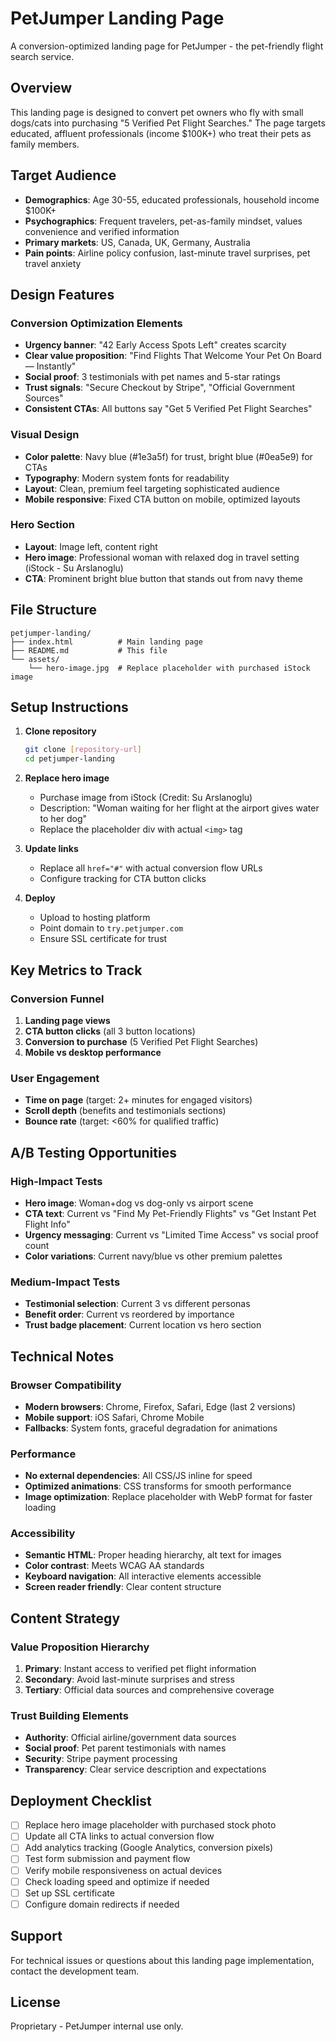 # PetJumper Landing Page

A conversion-optimized landing page for PetJumper - the pet-friendly flight search service.

## Overview

This landing page is designed to convert pet owners who fly with small dogs/cats into purchasing "5 Verified Pet Flight Searches." The page targets educated, affluent professionals (income $100K+) who treat their pets as family members.

## Target Audience

- **Demographics**: Age 30-55, educated professionals, household income $100K+
- **Psychographics**: Frequent travelers, pet-as-family mindset, values convenience and verified information
- **Primary markets**: US, Canada, UK, Germany, Australia
- **Pain points**: Airline policy confusion, last-minute travel surprises, pet travel anxiety

## Design Features

### Conversion Optimization Elements
- **Urgency banner**: "42 Early Access Spots Left" creates scarcity
- **Clear value proposition**: "Find Flights That Welcome Your Pet On Board — Instantly"
- **Social proof**: 3 testimonials with pet names and 5-star ratings
- **Trust signals**: "Secure Checkout by Stripe", "Official Government Sources"
- **Consistent CTAs**: All buttons say "Get 5 Verified Pet Flight Searches"

### Visual Design
- **Color palette**: Navy blue (#1e3a5f) for trust, bright blue (#0ea5e9) for CTAs
- **Typography**: Modern system fonts for readability
- **Layout**: Clean, premium feel targeting sophisticated audience
- **Mobile responsive**: Fixed CTA button on mobile, optimized layouts

### Hero Section
- **Layout**: Image left, content right
- **Hero image**: Professional woman with relaxed dog in travel setting (iStock - Su Arslanoglu)
- **CTA**: Prominent bright blue button that stands out from navy theme

## File Structure

```
petjumper-landing/
├── index.html          # Main landing page
├── README.md           # This file
└── assets/
    └── hero-image.jpg  # Replace placeholder with purchased iStock image
```

## Setup Instructions

1. **Clone repository**
   ```bash
   git clone [repository-url]
   cd petjumper-landing
   ```

2. **Replace hero image**
   - Purchase image from iStock (Credit: Su Arslanoglu)
   - Description: "Woman waiting for her flight at the airport gives water to her dog"
   - Replace the placeholder div with actual `<img>` tag

3. **Update links**
   - Replace all `href="#"` with actual conversion flow URLs
   - Configure tracking for CTA button clicks

4. **Deploy**
   - Upload to hosting platform
   - Point domain to `try.petjumper.com`
   - Ensure SSL certificate for trust

## Key Metrics to Track

### Conversion Funnel
1. **Landing page views**
2. **CTA button clicks** (all 3 button locations)
3. **Conversion to purchase** (5 Verified Pet Flight Searches)
4. **Mobile vs desktop performance**

### User Engagement
- **Time on page** (target: 2+ minutes for engaged visitors)
- **Scroll depth** (benefits and testimonials sections)
- **Bounce rate** (target: <60% for qualified traffic)

## A/B Testing Opportunities

### High-Impact Tests
- **Hero image**: Woman+dog vs dog-only vs airport scene
- **CTA text**: Current vs "Find My Pet-Friendly Flights" vs "Get Instant Pet Flight Info"
- **Urgency messaging**: Current vs "Limited Time Access" vs social proof count
- **Color variations**: Current navy/blue vs other premium palettes

### Medium-Impact Tests
- **Testimonial selection**: Current 3 vs different personas
- **Benefit order**: Current vs reordered by importance
- **Trust badge placement**: Current location vs hero section

## Technical Notes

### Browser Compatibility
- **Modern browsers**: Chrome, Firefox, Safari, Edge (last 2 versions)
- **Mobile support**: iOS Safari, Chrome Mobile
- **Fallbacks**: System fonts, graceful degradation for animations

### Performance
- **No external dependencies**: All CSS/JS inline for speed
- **Optimized animations**: CSS transforms for smooth performance
- **Image optimization**: Replace placeholder with WebP format for faster loading

### Accessibility
- **Semantic HTML**: Proper heading hierarchy, alt text for images
- **Color contrast**: Meets WCAG AA standards
- **Keyboard navigation**: All interactive elements accessible
- **Screen reader friendly**: Clear content structure

## Content Strategy

### Value Proposition Hierarchy
1. **Primary**: Instant access to verified pet flight information
2. **Secondary**: Avoid last-minute surprises and stress
3. **Tertiary**: Official data sources and comprehensive coverage

### Trust Building Elements
- **Authority**: Official airline/government data sources
- **Social proof**: Pet parent testimonials with names
- **Security**: Stripe payment processing
- **Transparency**: Clear service description and expectations

## Deployment Checklist

- [ ] Replace hero image placeholder with purchased stock photo
- [ ] Update all CTA links to actual conversion flow
- [ ] Add analytics tracking (Google Analytics, conversion pixels)
- [ ] Test form submission and payment flow
- [ ] Verify mobile responsiveness on actual devices
- [ ] Check loading speed and optimize if needed
- [ ] Set up SSL certificate
- [ ] Configure domain redirects if needed

## Support

For technical issues or questions about this landing page implementation, contact the development team.

## License

Proprietary - PetJumper internal use only.